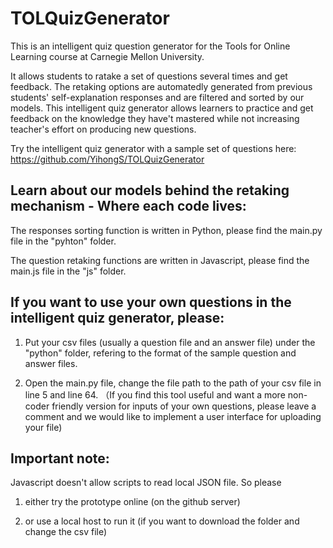 # TOLQuizGenerator

This is an intelligent quiz question generator for the Tools for Online Learning course at Carnegie Mellon University. 

It allows students to ratake a set of questions several times and get feedback. The retaking options are automatedly generated from previous students' self-explanation responses and are filtered and sorted by our models. This intelligent quiz generator allows learners to practice and get feedback on the knowledge they have't mastered while not increasing teacher's effort on producing new questions.

Try the intelligent quiz generator with a sample set of questions here: https://github.com/YihongS/TOLQuizGenerator

## Learn about our models behind the retaking mechanism - Where each code lives:
The responses sorting function is written in Python, please find the main.py file in the "pyhton" folder.

The question retaking functions are written in Javascript, please find the main.js file in the "js" folder.

## If you want to use your own questions in the intelligent quiz generator, please:

1. Put your csv files (usually a question file and an answer file) under the "python" folder, refering to the format of the sample question and answer files.

2. Open the main.py file, change the file path to the path of your csv file in line 5 and line 64.
（If you find this tool useful and want a more non-coder friendly version for inputs of your own questions, please leave a comment and we would like to implement a user interface for uploading your file)

## Important note: 

Javascript doesn't allow scripts to read local JSON file. So please 

1. either try the prototype online (on the github server) 

2. or use a local host to run it (if you want to download the folder and change the csv file)
